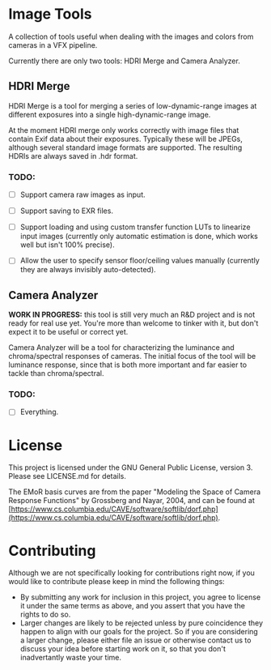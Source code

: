 # Image Tools

A collection of tools useful when dealing with the images and colors from cameras in a VFX pipeline.

Currently there are only two tools: HDRI Merge and Camera Analyzer.


## HDRI Merge

HDRI Merge is a tool for merging a series of low-dynamic-range images at different exposures into a single high-dynamic-range image.

At the moment HDRI merge only works correctly with image files that contain Exif data about their exposures.  Typically these will be JPEGs, although several standard image formats are supported.  The resulting HDRIs are always saved in .hdr format.

### TODO:

- [ ] Support camera raw images as input.
- [ ] Support saving to EXR files.
- [ ] Support loading and using custom transfer function LUTs to linearize input images (currently only automatic estimation is done, which works well but isn't 100% precise).
- [ ] Allow the user to specify sensor floor/ceiling values manually (currently they are always invisibly auto-detected).


## Camera Analyzer

**WORK IN PROGRESS:** this tool is still very much an R&D project and is not ready for real use yet.  You're more than welcome to tinker with it, but don't expect it to be useful or correct yet.

Camera Analyzer will be a tool for characterizing the luminance and chroma/spectral responses of cameras.  The initial focus of the tool will be luminance response, since that is both more important and far easier to tackle than chroma/spectral.

### TODO:

- [ ] Everything.


# License

This project is licensed under the GNU General Public License, version 3.  Please see LICENSE.md for details.

The EMoR basis curves are from the paper "Modeling the Space of Camera Response Functions" by Grossberg and Nayar, 2004, and can be found at [https://www.cs.columbia.edu/CAVE/software/softlib/dorf.php](https://www.cs.columbia.edu/CAVE/software/softlib/dorf.php).


# Contributing

Although we are not specifically looking for contributions right now, if you would like to contribute please keep in mind the following things:

- By submitting any work for inclusion in this project, you agree to license it under the same terms as above, and you assert that you have the rights to do so.
- Larger changes are likely to be rejected unless by pure coincidence they happen to align with our goals for the project.  So if you are considering a larger change, please either file an issue or otherwise contact us to discuss your idea before starting work on it, so that you don't inadvertantly waste your time.
